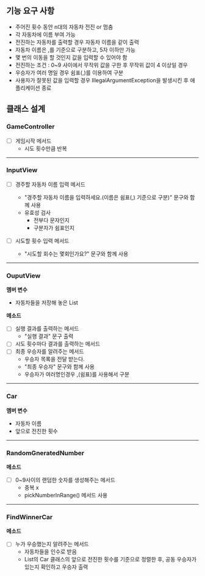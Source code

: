 ## 기능 요구 사항
- 주어진 횟수 동안 n대의 자동차 전진 or 멈춤
- 각 자동차에 이름 부여 가능
- 전진하는 자동차를 출력할 경우 자동차 이름을 같이 출력
- 자동차 이름은 ,를 기준으로 구분하고, 5자 이하만 가능
- 몇 번의 이동을 할 것인지 값을 입력할 수 있어야 함
- 전진하는 조건 : 0~9 사이에서 무작위 값을 구한 후 무작위 값이 4 이상일 경우
- 우승자가 여러 명일 경우 쉼표(,)를 이용하여 구분
- 사용자가 잘못된 값을 입력할 경우 IllegalArgumentException을 발생시킨 후 애플리케이션 종료


## 클래스 설계

### GameController
-[ ] 게임시작 메서드
  - 시도 횟수만큼 반복

---

### InputView
-[ ] 경주할 자동차 이름 입력 메서드
  - "경주할 자동차 이름을 입력하세요.(이름은 쉼표(,) 기준으로 구분)" 문구와 함께 사용
  - 유효성 검사
    - 전부다 문자인지
    - 구분자가 쉼표인지

-[ ] 시도할 횟수 입력 메서드
  - "시도할 회수는 몇회인가요?" 문구와 함께 사용

---

### OuputView

**멤버 변수**

- 자동차들을 저장해 놓은 List

**메소드**

-[ ] 실행 결과를 출력하는 메서드
  - "실행 결과" 문구 출력
-[ ] 시도 횟수마다 결과를 출력하는 메서드
-[ ] 최종 우승자를 알려주는 메서드
  - 우승자 목록을 전달 받는다. 
  - "최종 우승자" 문구와 함께 사용
  - 우승자가 여러명인경우 ,(쉼표)를 사용해서 구분

---

### Car
**멤버 변수**
- 자동차 이름
- 앞으로 전진한 횟수
---

### RandomGneratedNumber
**메소드**
- [ ] 0~9사이의 랜덤한 숫자를 생성해주는 메서드
  - 중복 x
  - pickNumberInRange() 메서드 사용
---
### FindWinnerCar
**메소드**
- [ ] 누가 우승했는지 알려주는 메서드
  - 자동차들을 인수로 받음
  - List의 Car 클래스의 앞으로 전진한 횟수를 기준으로 정렬한 후, 공동 우승자가 있는지 확인하고 우승자 출력